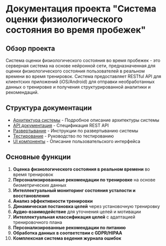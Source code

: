# Документация проекта "Система оценки физиологического состояния во время пробежек"

## Обзор проекта

Система оценки физиологического состояния во время пробежек - это серверная система на основе нейронной сети, предназначенная для оценки физиологического состояния пользователей в реальном времени во время тренировок. Система предоставляет RESTful API для клиентских приложений (iOS/Android) для отправки необработанных данных о тренировке и получения структурированной аналитики и рекомендаций.

## Структура документации

- [Архитектура системы](architecture/ARCHITECTURE.md) - Подробное описание архитектуры системы
- [API документация](api/API.md) - Спецификация REST API
- [Развертывание](deployment/DEPLOYMENT.md) - Инструкции по развертыванию системы
- [Тестирование](testing/TESTING.md) - Руководство по тестированию
- [UI компоненты](ui/UI_COMPONENTS.md) - Описание пользовательского интерфейса

## Основные функции

1. **Оценка физиологического состояния в реальном времени** во время тренировок
2. **Персонализированные рекомендации по тренировке** на основе биометрических данных
3. **Интеллектуальный мониторинг состояния усталости и восстановления**
4. **Анализ эффективности тренировки**
5. **Динамическая постановка целей** через установочную тренировку
6. **Аудио-взаимодействие** для уточнения целей и мотивации
7. **Интеллектуальная классификация целей** с адаптацией тренировочного плана
8. **Персонализированные рекомендации по питанию**
9. **Обработка данных в соответствии с GDPR/HIPAA**
10. **Комплексная система ведения журнала ошибок**